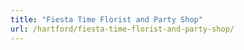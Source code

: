 ```yaml
---
title: "Fiesta Time Florist and Party Shop"
url: /hartford/fiesta-time-florist-and-party-shop/
---
```

